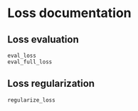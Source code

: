 # Loss documentation

## Loss evaluation
```@docs
eval_loss
eval_full_loss
```

## Loss regularization
```@docs
regularize_loss
```